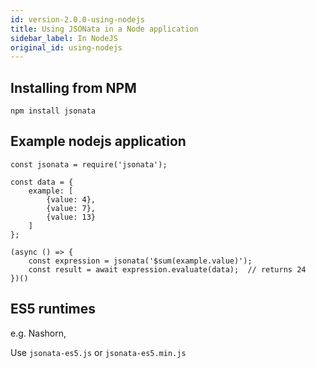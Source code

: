 ```yaml
---
id: version-2.0.0-using-nodejs
title: Using JSONata in a Node application
sidebar_label: In NodeJS
original_id: using-nodejs
---
```


## Installing from NPM

`npm install jsonata`

## Example nodejs application

```
const jsonata = require('jsonata');

const data = {
    example: [
        {value: 4},
        {value: 7},
        {value: 13}
    ]
};

(async () => {
    const expression = jsonata('$sum(example.value)');
    const result = await expression.evaluate(data);  // returns 24
})()
```

## ES5 runtimes

e.g. Nashorn, 

Use `jsonata-es5.js` or `jsonata-es5.min.js`

